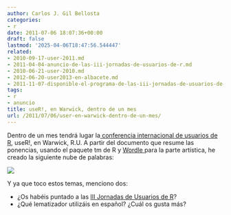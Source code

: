 ```yaml
---
author: Carlos J. Gil Bellosta
categories:
- r
date: 2011-07-06 18:07:36+00:00
draft: false
lastmod: '2025-04-06T18:47:56.544447'
related:
- 2010-09-17-user-2011.md
- 2011-04-04-anuncio-de-las-iii-jornadas-de-usuarios-de-r.md
- 2010-06-21-user-2010.md
- 2012-06-20-user2013-en-albacete.md
- 2011-11-07-disponible-el-programa-de-las-iii-jornadas-de-usuarios-de-r.md
tags:
- r
- anuncio
title: useR!, en Warwick, dentro de un mes
url: /2011/07/06/user-en-warwick-dentro-de-un-mes/
---
```


Dentro de un mes tendrá lugar la[ conferencia internacional de usuarios de R](http://www.warwick.ac.uk/statsdept/user-2011/), useR!, en Warwick, R.U. A partir del documento que resume las ponencias, usando el paquete tm de R y [Wordle ](http://www.wordle.net/)para la parte artística, he creado la siguiente nube de palabras:

[![](/wp-uploads/2011/07/wordle_user_conferences.png#center)
](/wp-uploads/2011/07/wordle_user_conferences.png#center)

Y ya que toco estos temas, menciono dos:



* ¿Os habéis puntado a las [III Jornadas de Usuarios de R](http://www.usar.org.es)?
* ¿Qué lematizador utilizáis en español? ¿Cuál os gusta más?